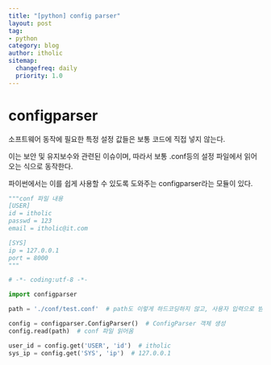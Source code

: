 ```yaml
---
title: "[python] config parser"
layout: post
tag:
- python
category: blog
author: itholic
sitemap:
  changefreq: daily
  priority: 1.0
---
```


# configparser

소프트웨어 동작에 필요한 특정 설정 값들은 보통 코드에 직접 넣지 않는다.

이는 보안 및 유지보수와 관련된 이슈이며, 따라서 보통 .conf등의 설정 파일에서 읽어오는 식으로 동작한다.

파이썬에서는 이를 쉽게 사용할 수 있도록 도와주는 configparser라는 모듈이 있다.

```python
"""conf 파일 내용
[USER]
id = itholic
passwd = 123
email = itholic@it.com

[SYS]
ip = 127.0.0.1
port = 8000
"""

# -*- coding:utf-8 -*-

import configparser

path = './conf/test.conf'  # path도 이렇게 하드코딩하지 않고, 사용자 입력으로 받는경우가 많다

config = configparser.ConfigParser()  # ConfigParser 객체 생성
config.read(path)  # conf 파일 읽어옴

user_id = config.get('USER', 'id')  # itholic
sys_ip = config.get('SYS', 'ip')  # 127.0.0.1
```

